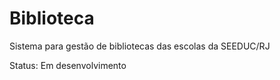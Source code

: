 # Biblioteca

Sistema para gestão de bibliotecas das escolas da SEEDUC/RJ


Status: Em desenvolvimento
